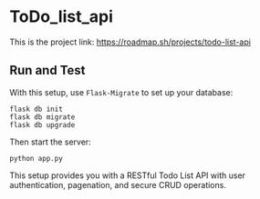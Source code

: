 # ToDo_list_api

This is the project link: https://roadmap.sh/projects/todo-list-api

## Run and Test
With this setup, use `Flask-Migrate` to set up your database:

    flask db init
    flask db migrate
    flask db upgrade
Then start the server:

    python app.py
This setup provides you with a RESTful Todo List API with user authentication, pagenation, and secure CRUD operations.